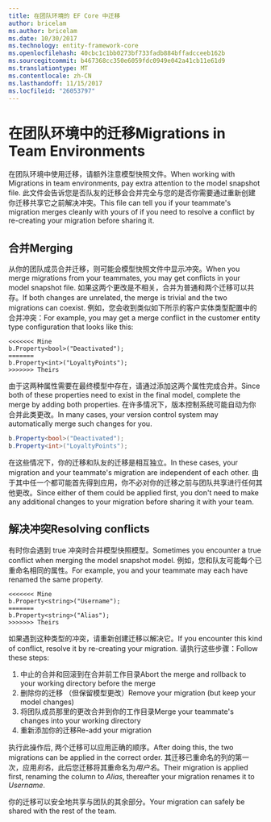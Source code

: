 ```yaml
---
title: 在团队环境的 EF Core 中迁移
author: bricelam
ms.author: bricelam
ms.date: 10/30/2017
ms.technology: entity-framework-core
ms.openlocfilehash: 40cbc1c1bb0273bf733fadb884bffadcceeb162b
ms.sourcegitcommit: b467368cc350e6059fdc0949e042a41cb11e61d9
ms.translationtype: MT
ms.contentlocale: zh-CN
ms.lasthandoff: 11/15/2017
ms.locfileid: "26053797"
---
```

<a name="migrations-in-team-environments"></a><span data-ttu-id="198a9-102">在团队环境中的迁移</span><span class="sxs-lookup"><span data-stu-id="198a9-102">Migrations in Team Environments</span></span>
===============================
<span data-ttu-id="198a9-103">在团队环境中使用迁移，请额外注意模型快照文件。</span><span class="sxs-lookup"><span data-stu-id="198a9-103">When working with Migrations in team environments, pay extra attention to the model snapshot file.</span></span> <span data-ttu-id="198a9-104">此文件会告诉您是否队友的迁移会合并完全与您的是否你需要通过重新创建你迁移共享它之前解决冲突。</span><span class="sxs-lookup"><span data-stu-id="198a9-104">This file can tell you if your teammate's migration merges cleanly with yours of if you need to resolve a conflict by re-creating your migration before sharing it.</span></span>

<a name="merging"></a><span data-ttu-id="198a9-105">合并</span><span class="sxs-lookup"><span data-stu-id="198a9-105">Merging</span></span>
-------
<span data-ttu-id="198a9-106">从你的团队成员合并迁移，则可能会模型快照文件中显示冲突。</span><span class="sxs-lookup"><span data-stu-id="198a9-106">When you merge migrations from your teammates, you may get conflicts in your model snapshot file.</span></span> <span data-ttu-id="198a9-107">如果这两个更改是不相关，合并为普通和两个迁移可以共存。</span><span class="sxs-lookup"><span data-stu-id="198a9-107">If both changes are unrelated, the merge is trivial and the two migrations can coexist.</span></span> <span data-ttu-id="198a9-108">例如，您会收到类似如下所示的客户实体类型配置中的合并冲突：</span><span class="sxs-lookup"><span data-stu-id="198a9-108">For example, you may get a merge conflict in the customer entity type configuration that looks like this:</span></span>

    <<<<<<< Mine
    b.Property<bool>("Deactivated");
    =======
    b.Property<int>("LoyaltyPoints");
    >>>>>>> Theirs

<span data-ttu-id="198a9-109">由于这两种属性需要在最终模型中存在，请通过添加这两个属性完成合并。</span><span class="sxs-lookup"><span data-stu-id="198a9-109">Since both of these properties need to exist in the final model, complete the merge by adding both properties.</span></span> <span data-ttu-id="198a9-110">在许多情况下，版本控制系统可能自动为你合并此类更改。</span><span class="sxs-lookup"><span data-stu-id="198a9-110">In many cases, your version control system may automatically merge such changes for you.</span></span>

``` csharp
b.Property<bool>("Deactivated");
b.Property<int>("LoyaltyPoints");
```

<span data-ttu-id="198a9-111">在这些情况下，你的迁移和队友的迁移是相互独立。</span><span class="sxs-lookup"><span data-stu-id="198a9-111">In these cases, your migration and your teammate's migration are independent of each other.</span></span> <span data-ttu-id="198a9-112">由于其中任一个都可能首先得到应用，你不必对你的迁移之前与团队共享进行任何其他更改。</span><span class="sxs-lookup"><span data-stu-id="198a9-112">Since either of them could be applied first, you don't need to make any additional changes to your migration before sharing it with your team.</span></span>

<a name="resolving-conflicts"></a><span data-ttu-id="198a9-113">解决冲突</span><span class="sxs-lookup"><span data-stu-id="198a9-113">Resolving conflicts</span></span>
-------------------
<span data-ttu-id="198a9-114">有时你会遇到 true 冲突时合并模型快照模型。</span><span class="sxs-lookup"><span data-stu-id="198a9-114">Sometimes you encounter a true conflict when merging the model snapshot model.</span></span> <span data-ttu-id="198a9-115">例如，您和队友可能每个已重命名相同的属性。</span><span class="sxs-lookup"><span data-stu-id="198a9-115">For example, you and your teammate may each have renamed the same property.</span></span>

    <<<<<<< Mine
    b.Property<string>("Username");
    =======
    b.Property<string>("Alias");
    >>>>>>> Theirs

<span data-ttu-id="198a9-116">如果遇到这种类型的冲突，请重新创建迁移以解决它。</span><span class="sxs-lookup"><span data-stu-id="198a9-116">If you encounter this kind of conflict, resolve it by re-creating your migration.</span></span> <span data-ttu-id="198a9-117">请执行这些步骤：</span><span class="sxs-lookup"><span data-stu-id="198a9-117">Follow these steps:</span></span>

1. <span data-ttu-id="198a9-118">中止的合并和回滚到在合并前工作目录</span><span class="sxs-lookup"><span data-stu-id="198a9-118">Abort the merge and rollback to your working directory before the merge</span></span>
2. <span data-ttu-id="198a9-119">删除你的迁移 （但保留模型更改）</span><span class="sxs-lookup"><span data-stu-id="198a9-119">Remove your migration (but keep your model changes)</span></span>
3. <span data-ttu-id="198a9-120">将团队成员那里的更改合并到你的工作目录</span><span class="sxs-lookup"><span data-stu-id="198a9-120">Merge your teammate's changes into your working directory</span></span>
4. <span data-ttu-id="198a9-121">重新添加你的迁移</span><span class="sxs-lookup"><span data-stu-id="198a9-121">Re-add your migration</span></span>

<span data-ttu-id="198a9-122">执行此操作后, 两个迁移可以应用正确的顺序。</span><span class="sxs-lookup"><span data-stu-id="198a9-122">After doing this, the two migrations can be applied in the correct order.</span></span> <span data-ttu-id="198a9-123">其迁移已重命名的列的第一次，应用*别名*，此后您迁移将其重命名为*用户名*。</span><span class="sxs-lookup"><span data-stu-id="198a9-123">Their migration is applied first, renaming the column to *Alias*, thereafter your migration renames it to *Username*.</span></span>

<span data-ttu-id="198a9-124">你的迁移可以安全地共享与团队的其余部分。</span><span class="sxs-lookup"><span data-stu-id="198a9-124">Your migration can safely be shared with the rest of the team.</span></span>

